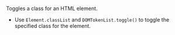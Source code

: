 Toggles a class for an HTML element.

- Use `Element.classList` and `DOMTokenList.toggle()` to toggle the specified class for the element.
